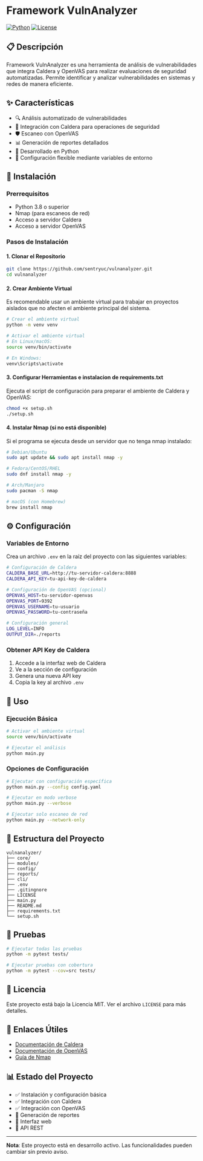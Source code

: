 # Framework VulnAnalyzer

[![Python](https://img.shields.io/badge/Python-3.8+-blue.svg)](https://www.python.org/downloads/)
[![License](https://img.shields.io/badge/License-MIT-green.svg)](LICENSE)

## 📋 Descripción

Framework VulnAnalyzer es una herramienta de análisis de vulnerabilidades que integra Caldera y OpenVAS para realizar evaluaciones de seguridad automatizadas. Permite identificar y analizar vulnerabilidades en sistemas y redes de manera eficiente.

## ✨ Características

- 🔍 Análisis automatizado de vulnerabilidades
- 🔗 Integración con Caldera para operaciones de seguridad
- 🛡️ Escaneo con OpenVAS
- 📊 Generación de reportes detallados
- 🐍 Desarrollado en Python
- 🔧 Configuración flexible mediante variables de entorno

## 🚀 Instalación

### Prerrequisitos

- Python 3.8 o superior
- Nmap (para escaneos de red)
- Acceso a servidor Caldera
- Acceso a servidor OpenVAS

### Pasos de Instalación

#### 1. Clonar el Repositorio

```bash
git clone https://github.com/sentryuc/vulnanalyzer.git
cd vulnanalyzer
```

#### 2. Crear Ambiente Virtual

Es recomendable usar un ambiente virtual para trabajar en proyectos aislados que no afecten el ambiente principal del sistema.

```bash
# Crear el ambiente virtual
python -m venv venv

# Activar el ambiente virtual
# En Linux/macOS:
source venv/bin/activate

# En Windows:
venv\Scripts\activate
```

#### 3. Configurar Herramientas e instalacion de requirements.txt

Ejecuta el script de configuración para preparar el ambiente de Caldera y OpenVAS:

```bash
chmod +x setup.sh
./setup.sh
```

#### 4. Instalar Nmap (si no está disponible)

Si el programa se ejecuta desde un servidor que no tenga nmap instalado:

```bash
# Debian/Ubuntu
sudo apt update && sudo apt install nmap -y

# Fedora/CentOS/RHEL
sudo dnf install nmap -y

# Arch/Manjaro
sudo pacman -S nmap

# macOS (con Homebrew)
brew install nmap
```

## ⚙️ Configuración

### Variables de Entorno

Crea un archivo `.env` en la raíz del proyecto con las siguientes variables:

```bash
# Configuración de Caldera
CALDERA_BASE_URL=http://tu-servidor-caldera:8888
CALDERA_API_KEY=tu-api-key-de-caldera

# Configuración de OpenVAS (opcional)
OPENVAS_HOST=tu-servidor-openvas
OPENVAS_PORT=9392
OPENVAS_USERNAME=tu-usuario
OPENVAS_PASSWORD=tu-contraseña

# Configuración general
LOG_LEVEL=INFO
OUTPUT_DIR=./reports
```

### Obtener API Key de Caldera

1. Accede a la interfaz web de Caldera
2. Ve a la sección de configuración
3. Genera una nueva API key
4. Copia la key al archivo `.env`

## 🎯 Uso

### Ejecución Básica

```bash
# Activar el ambiente virtual
source venv/bin/activate

# Ejecutar el análisis
python main.py
```

### Opciones de Configuración

```bash
# Ejecutar con configuración específica
python main.py --config config.yaml

# Ejecutar en modo verbose
python main.py --verbose

# Ejecutar solo escaneo de red
python main.py --network-only
```

## 📁 Estructura del Proyecto

```
vulnanalyzer/
├── core/
├── modules/
├── config/
├── reports/
├── cli/
├── .env
├── .gitingnore
├── LICENSE
├── main.py
├── README.md
├── requirements.txt
└── setup.sh
```

## 🧪 Pruebas

```bash
# Ejecutar todas las pruebas
python -m pytest tests/

# Ejecutar pruebas con cobertura
python -m pytest --cov=src tests/
```

## 📄 Licencia

Este proyecto está bajo la Licencia MIT. Ver el archivo `LICENSE` para más detalles.

## 🔗 Enlaces Útiles

- [Documentación de Caldera](https://caldera.readthedocs.io/)
- [Documentación de OpenVAS](https://www.openvas.org/documentation/)
- [Guía de Nmap](https://nmap.org/docs.html)

## 📊 Estado del Proyecto

- ✅ Instalación y configuración básica
- ✅ Integración con Caldera
- ✅ Integración con OpenVAS
- 🔄 Generación de reportes
- 🔄 Interfaz web
- 🔄 API REST

---

**Nota**: Este proyecto está en desarrollo activo. Las funcionalidades pueden cambiar sin previo aviso.

